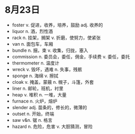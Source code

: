 # 8月23日

- foster v. 促进，收养，培养，鼓励 adj. 收养的
- liquor n. 酒，烈性酒
- rack n. 挂架，搁架 v. 折磨，使努力，使紧张
- van n. 面包车，车厢
- bundle n. 捆，束 v. 收集，归拢，塞入
- commission n. 委员会，委任，佣金，手续费 v. 委任，委托
- thermometer n. 温度计
- wreck v. 毁坏，遇难 n. 失事，残骸
- sponge n. 海绵 v. 擦拭
- cloak v. 掩盖，蒙蔽 n. 幌子，斗篷，外套
- liner n. 邮轮，班机，衬里
- heap v. 堆积 n. 一堆，大量
- furnace n. 火炉，熔炉
- slender adj. 苗条的，修长的，微薄的
- outset n. 开始，终端
- saw v&n. 锯 n. 格言
- hazard n. 危险，危害 v. 大胆猜测，冒险
